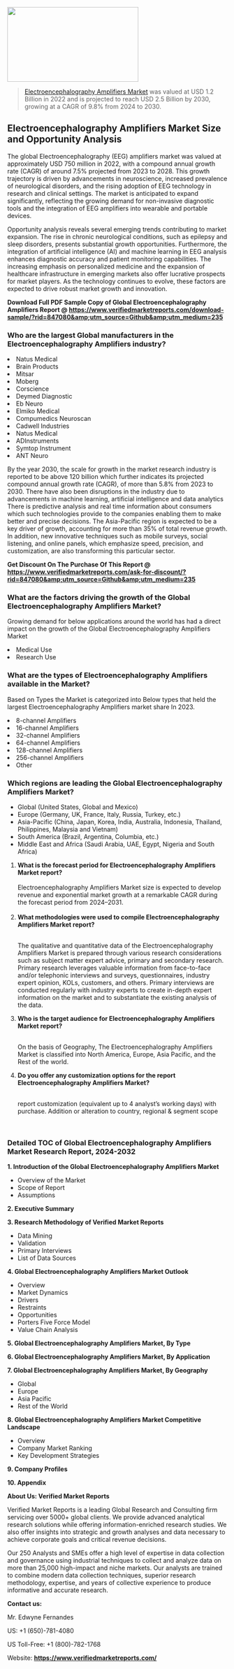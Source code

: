 <img src="https://ffe5etoiles.com/wp-content/uploads/2024/12/MST1-300x171.png" alt="" width="300" height="171" class="alignnone size-medium wp-image-20088" /><blockquote><p><p><a href="https://www.verifiedmarketreports.com/download-sample/?rid=847080&utm_source=Github&utm_medium=235" target="_blank">Electroencephalography Amplifiers Market</a> was valued at USD 1.2 Billion in 2022 and is projected to reach USD 2.5 Billion by 2030, growing at a CAGR of 9.8% from 2024 to 2030.</p></blockquote><p><h2>Electroencephalography Amplifiers Market Size and Opportunity Analysis</h2><p>The global Electroencephalography (EEG) amplifiers market was valued at approximately USD 750 million in 2022, with a compound annual growth rate (CAGR) of around 7.5% projected from 2023 to 2028. This growth trajectory is driven by advancements in neuroscience, increased prevalence of neurological disorders, and the rising adoption of EEG technology in research and clinical settings. The market is anticipated to expand significantly, reflecting the growing demand for non-invasive diagnostic tools and the integration of EEG amplifiers into wearable and portable devices.</p><p>Opportunity analysis reveals several emerging trends contributing to market expansion. The rise in chronic neurological conditions, such as epilepsy and sleep disorders, presents substantial growth opportunities. Furthermore, the integration of artificial intelligence (AI) and machine learning in EEG analysis enhances diagnostic accuracy and patient monitoring capabilities. The increasing emphasis on personalized medicine and the expansion of healthcare infrastructure in emerging markets also offer lucrative prospects for market players. As the technology continues to evolve, these factors are expected to drive robust market growth and innovation.</p></p><p class=""><strong>Download Full PDF Sample Copy of Global Electroencephalography Amplifiers Report @ <a href="https://www.verifiedmarketreports.com/download-sample/?rid=847080&amp;utm_source=Github&amp;utm_medium=235" target="_blank">https://www.verifiedmarketreports.com/download-sample/?rid=847080&amp;utm_source=Github&amp;utm_medium=235</a></strong></p><h3 id="" class="">Who are the largest Global manufacturers in the Electroencephalography Amplifiers industry?</h3><p><li>Natus Medical</li><li> Brain Products</li><li> Mitsar</li><li> Moberg</li><li> Corscience</li><li> Deymed Diagnostic</li><li> Eb Neuro</li><li> Elmiko Medical</li><li> Compumedics Neuroscan</li><li> Cadwell Industries</li><li> Natus Medical</li><li> ADInstruments</li><li> Symtop Instrument</li><li> ANT Neuro</li></p><div class=""><div class="" dir="" data-message-author-role="" data-message-id="" data-message-model-slug=""><div class=""><div class=""><div class=""><div class="" dir="" data-message-author-role="" data-message-id="" data-message-model-slug=""><div class=""><div class=""><p>By the year 2030, the scale for growth in the market research industry is reported to be above 120 billion which further indicates its projected compound annual growth rate (CAGR), of more than 5.8% from 2023 to 2030. There have also been disruptions in the industry due to advancements in machine learning, artificial intelligence and data analytics There is predictive analysis and real time information about consumers which such technologies provide to the companies enabling them to make better and precise decisions. The Asia-Pacific region is expected to be a key driver of growth, accounting for more than 35% of total revenue growth. In addition, new innovative techniques such as mobile surveys, social listening, and online panels, which emphasize speed, precision, and customization, are also transforming this particular sector.</p><p><strong>Get Discount On The Purchase Of This Report @&nbsp; <a href="https://www.verifiedmarketreports.com/ask-for-discount/?rid=847080&amp;utm_source=Github&amp;utm_medium=235" target="_blank">https://www.verifiedmarketreports.com/ask-for-discount/?rid=847080&amp;utm_source=Github&amp;utm_medium=235</a></strong></p></div></div></div></div></div></div></div></div><h3 id="" class="">What are the factors driving the growth of the Global Electroencephalography Amplifiers Market?</h3><p id="" class="">Growing demand for below applications around the world has had a direct impact on the growth of the Global Electroencephalography Amplifiers Market</p><p id="" class=""><li>Medical Use</li><li> Research Use</li></p><h3 id="" class="">What are the types of Electroencephalography Amplifiers available in the Market?</h3><p id="" class="">Based on Types the Market is categorized into Below types that held the largest Electroencephalography Amplifiers market share In 2023.</p><p id="" class=""><li>8-channel Amplifiers</li><li> 16-channel Amplifiers</li><li> 32-channel Amplifiers</li><li> 64-channel Amplifiers</li><li> 128-channel Amplifiers</li><li> 256-channel Amplifiers</li><li> Other</li></p><h3 id="" class="">Which regions are leading the Global Electroencephalography Amplifiers Market?</h3><ul><li>Global (United States, Global and Mexico)</li><li>Europe (Germany, UK, France, Italy, Russia, Turkey, etc.)</li><li>Asia-Pacific (China, Japan, Korea, India, Australia, Indonesia, Thailand, Philippines, Malaysia and Vietnam)</li><li>South America (Brazil, Argentina, Columbia, etc.)</li><li>Middle East and Africa (Saudi Arabia, UAE, Egypt, Nigeria and South Africa)</li></ul><p><ol><li><strong>What is the forecast period for Electroencephalography Amplifiers Market report?<br /></strong><br /><span data-sheets-root="1" data-sheets-value="{&quot;1&quot;:2,&quot;2&quot;:&quot;XXXX size is expected to develop revenue and exponential market growth at a remarkable CAGR during the forecast period from 2024&ndash;2030.&quot;}" data-sheets-userformat="{&quot;2&quot;:12674,&quot;4&quot;:{&quot;1&quot;:2,&quot;2&quot;:16776960},&quot;10&quot;:2,&quot;11&quot;:0,&quot;15&quot;:&quot;Arial&quot;,&quot;16&quot;:12}">Electroencephalography Amplifiers Market size is expected to develop revenue and exponential market growth at a remarkable CAGR during the forecast period from 2024&ndash;2031.</span><br /><br /></li><li><strong>What methodologies were used to compile Electroencephalography Amplifiers Market report?<br /><br /></strong><p>The qualitative and quantitative data of the&nbsp;Electroencephalography Amplifiers Market is prepared through various research considerations such as subject matter expert advice, primary and secondary research. Primary research leverages valuable information from face-to-face and/or telephonic interviews and surveys, questionnaires, industry expert opinion, KOLs, customers, and others. Primary interviews are conducted regularly with industry experts to create in-depth expert information on the market and to substantiate the existing analysis of the data.&nbsp;</p></li><li><strong>Who is the target audience for Electroencephalography Amplifiers Market report?<br /><br /></strong><p>On the basis of Geography, The&nbsp;Electroencephalography Amplifiers Market is classified into North America, Europe, Asia Pacific, and the Rest of the world.</p></li><li><strong>Do you offer any customization options for the report Electroencephalography Amplifiers Market?<br /><br /></strong><p>report customization (equivalent up to 4 analyst&rsquo;s working days) with purchase. Addition or alteration to country, regional &amp; segment scope</p><p>&nbsp;</p></li></ol></p><h3 id="" class="">Detailed TOC of Global Electroencephalography Amplifiers Market Research Report, 2024-2032</h3><p id="" class=""><strong>1. Introduction of the Global Electroencephalography Amplifiers Market</strong></p><ul><li>Overview of the Market</li><li>Scope of Report</li><li>Assumptions</li></ul><p id="" class=""><strong>2. Executive Summary</strong></p><p id="" class=""><strong>3. Research Methodology of&nbsp;Verified Market Reports</strong></p><ul><li>Data Mining</li><li>Validation</li><li>Primary Interviews</li><li>List of Data Sources</li></ul><p id="" class=""><strong>4. Global Electroencephalography Amplifiers Market Outlook</strong></p><ul><li>Overview</li><li>Market Dynamics</li><li>Drivers</li><li>Restraints</li><li>Opportunities</li><li>Porters Five Force Model</li><li>Value Chain Analysis</li></ul><p id="" class=""><strong>5. Global Electroencephalography Amplifiers Market, By&nbsp;Type</strong></p><p id="" class=""><strong>6. Global Electroencephalography Amplifiers Market, By Application</strong></p><p id="" class=""><strong>7. Global Electroencephalography Amplifiers Market, By Geography</strong></p><ul><li>Global</li><li>Europe</li><li>Asia Pacific</li><li>Rest of the World</li></ul><p id="" class=""><strong>8. Global Electroencephalography Amplifiers Market Competitive Landscape</strong></p><ul><li>Overview</li><li>Company Market Ranking</li><li>Key Development Strategies</li></ul><p id="" class=""><strong>9. Company Profiles</strong></p><p id="" class=""><strong>10. Appendix</strong></p><p id="" class=""><strong>About Us: Verified Market Reports</strong></p><p id="" class="">Verified Market Reports is a leading Global Research and Consulting firm servicing over 5000+ global clients. We provide advanced analytical research solutions while offering information-enriched research studies. We also offer insights into strategic and growth analyses and data necessary to achieve corporate goals and critical revenue decisions.</p><p id="" class="">Our 250 Analysts and SMEs offer a high level of expertise in data collection and governance using industrial techniques to collect and analyze data on more than 25,000 high-impact and niche markets. Our analysts are trained to combine modern data collection techniques, superior research methodology, expertise, and years of collective experience to produce informative and accurate research.</p><p id="" class=""><strong>Contact us:</strong></p><p id="" class="">Mr. Edwyne Fernandes</p><p id="" class="">US: +1 (650)-781-4080</p><p id="" class="">US Toll-Free: +1 (800)-782-1768</p><p id="" class="">Website: <a target="" data-test-app-aware-link=""><strong>https://www.verifiedmarketreports.com/</strong></a></p>
